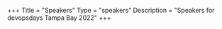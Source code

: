 +++
Title = "Speakers"
Type = "speakers"
Description = "Speakers for devopsdays Tampa Bay 2022"
+++
